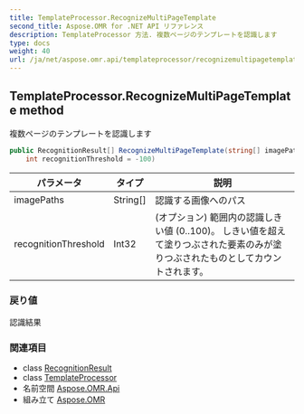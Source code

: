 ```yaml
---
title: TemplateProcessor.RecognizeMultiPageTemplate
second_title: Aspose.OMR for .NET API リファレンス
description: TemplateProcessor 方法. 複数ページのテンプレートを認識します
type: docs
weight: 40
url: /ja/net/aspose.omr.api/templateprocessor/recognizemultipagetemplate/
---
```

## TemplateProcessor.RecognizeMultiPageTemplate method

複数ページのテンプレートを認識します

```csharp
public RecognitionResult[] RecognizeMultiPageTemplate(string[] imagePaths, 
    int recognitionThreshold = -100)
```

| パラメータ | タイプ | 説明 |
| --- | --- | --- |
| imagePaths | String[] | 認識する画像へのパス |
| recognitionThreshold | Int32 | (オプション) 範囲内の認識しきい値 (0..100)。 しきい値を超えて塗りつぶされた要素のみが塗りつぶされたものとしてカウントされます。 |

### 戻り値

認識結果

### 関連項目

* class [RecognitionResult](../../../aspose.omr.model/recognitionresult/)
* class [TemplateProcessor](../)
* 名前空間 [Aspose.OMR.Api](../../templateprocessor/)
* 組み立て [Aspose.OMR](../../../)


